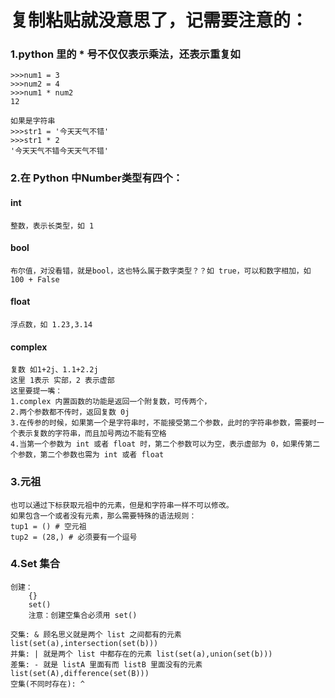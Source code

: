 # 复制粘贴就没意思了，记需要注意的：
### 1.python 里的 * 号不仅仅表示乘法，还表示重复如
    >>>num1 = 3
    >>>num2 = 4
    >>>num1 * num2 
    12
    
    如果是字符串
    >>>str1 = '今天天气不错'
    >>>str1 * 2
    '今天天气不错今天天气不错'
### 2.在 Python 中Number类型有四个：

#### int 
    整数，表示长类型，如 1
    
#### bool
    布尔值，对没看错，就是bool，这也特么属于数字类型？？如 true，可以和数字相加，如 100 + False
#### float 
    浮点数，如 1.23,3.14
    
#### complex 
    复数 如1+2j、1.1+2.2j
    这里 1表示 实部，2 表示虚部
    这里要提一嘴：
    1.complex 内置函数的功能是返回一个附复数，可传两个，
    2.两个参数都不传时，返回复数 0j
    3.在传参的时候，如果第一个是字符串时，不能接受第二个参数，此时的字符串参数，需要时一个表示复数的字符串，而且加号两边不能有空格
    4.当第一个参数为 int 或者 float 时，第二个参数可以为空，表示虚部为 0，如果传第二个参数，第二个参数也需为 int 或者 float
    
### 3.元祖
    也可以通过下标获取元祖中的元素，但是和字符串一样不可以修改。
    如果包含一个或者没有元素，那么需要特殊的语法规则：
    tup1 = () # 空元祖
    tup2 = (28,) # 必须要有一个逗号
    
### 4.Set 集合
    创建：
        {}
        set()
        注意：创建空集合必须用 set() 
        
    交集: & 顾名思义就是两个 list 之间都有的元素 list(set(a),intersection(set(b))) 
    并集: | 就是两个 list 中都存在的元素 list(set(a),union(set(b)))
    差集: - 就是 listA 里面有而 listB 里面没有的元素 list(set(A),difference(set(B)))
    空集(不同时存在): ^ 

